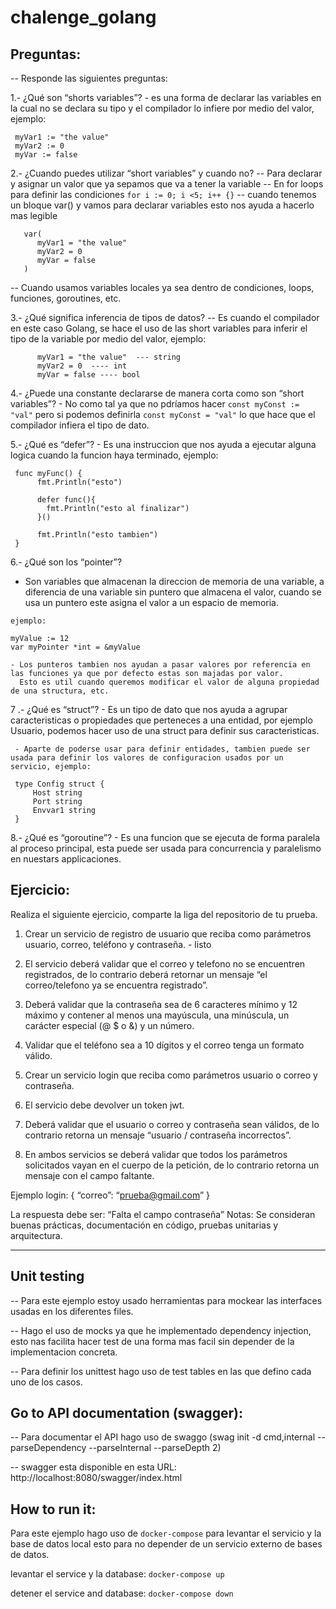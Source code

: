 # chalenge_golang

## Preguntas:

-- Responde las siguientes preguntas:

1.- ¿Qué son “shorts variables”?
     - es una forma de declarar las variables en la cual no se declara su tipo y el compilador lo infiere por medio del valor, ejemplo:
     
     myVar1 := "the value"
     myVar2 := 0
     myVar := false
     
2.- ¿Cuando puedes utilizar “short variables” y cuando no?
   -- Para declarar y asignar un valor que ya sepamos que va a tener la variable
   -- En for loops para definir las condiciones `for i := 0; i <5; i++ {}` 
   -- cuando tenemos un bloque var() y vamos para declarar variables esto nos ayuda a hacerlo mas legible
       
       var(
          myVar1 = "the value"
          myVar2 = 0
          myVar = false
       )
       
   -- Cuando usamos variables locales ya sea dentro de condiciones, loops, funciones, goroutines, etc.

3.- ¿Qué significa inferencia de tipos de datos?
     -- Es cuando el compilador en este caso Golang, se hace el uso de las short variables para inferir el tipo de la variable por medio del valor, ejemplo:

          myVar1 = "the value"  --- string
          myVar2 = 0  ---- int
          myVar = false ---- bool
     
4.- ¿Puede una constante declararse de manera corta como son “short variables”?
     - No como tal ya que no pdríamos hacer `const myConst := "val"` pero si podemos definirla `const myConst = "val"` lo que
       hace que el compilador infiera el tipo de dato.

5.- ¿Qué es “defer”?
     - Es una instruccion que nos ayuda a ejecutar alguna logica cuando la funcion haya terminado, ejemplo:

     func myFunc() {
          fmt.Println("esto")

          defer func(){
            fmt.Println("esto al finalizar")
          }()

          fmt.Println("esto tambien")
     }

6.- ¿Qué son los “pointer”?
   - Son variables que almacenan la direccion de memoria de una variable, a diferencia de una variable sin puntero que almacena el valor, cuando se usa un puntero este asigna el valor a un
     espacio de memoria. 

    ejemplo:
     
    myValue := 12
    var myPointer *int = &myValue

    - Los punteros tambien nos ayudan a pasar valores por referencia en las funciones ya que por defecto estas son majadas por valor.
      Esto es util cuando queremos modificar el valor de alguna propiedad de una structura, etc.

7 .- ¿Qué es “struct”?
     - Es un tipo de dato que nos ayuda a agrupar caracteristicas o propiedades que perteneces a una entidad, por ejemplo Usuario, podemos hacer uso de 
       una struct para definir sus caracteristicas.

     - Aparte de poderse usar para definir entidades, tambien puede ser usada para definir los valores de configuracion usados por un servicio, ejemplo:

     type Config struct {
         Host string
         Port string
         Envvar1 string
     }
     
8.- ¿Qué es “goroutine”?
    - Es una funcion que se ejecuta de forma paralela al proceso principal, esta puede ser usada para concurrencia y paralelismo en nuestars applicaciones.



## Ejercicio:
Realiza el siguiente ejercicio, comparte la liga del repositorio de tu prueba.
1. Crear un servicio de registro de usuario que reciba como parámetros usuario, correo,
teléfono y contraseña. - listo

2. El servicio deberá validar que el correo y telefono no se encuentren registrados, de lo
contrario deberá retornar un mensaje “el correo/telefono ya se encuentra registrado”.

3. Deberá validar que la contraseña sea de 6 caracteres mínimo y 12 máximo y contener
al menos una mayúscula, una minúscula, un carácter especial (@ $ o &) y un número.
4. Validar que el teléfono sea a 10 dígitos y el correo tenga un formato válido.


5. Crear un servicio login que reciba como parámetros usuario o correo y contraseña.
6. El servicio debe devolver un token jwt.
7. Deberá validar que el usuario o correo y contraseña sean válidos, de lo contrario
retorna un mensaje “usuario / contraseña incorrectos”.
1. En ambos servicios se deberá validar que todos los parámetros solicitados vayan en el
cuerpo de la petición, de lo contrario retorna un mensaje con el campo faltante.

Ejemplo login:
{
“correo”: “prueba@gmail.com”
}

La respuesta debe ser:
“Falta el campo contraseña”
Notas: Se consideran buenas prácticas, documentación en código, pruebas unitarias y
arquitectura.

----------
## Unit testing
-- Para este ejemplo estoy usado herramientas para mockear las interfaces usadas en los 
   diferentes files.

-- Hago el uso de mocks ya que he implementado dependency injection, esto nas facilita hacer test
   de una forma mas facil sin depender de la implementacion concreta.

-- Para definir los unittest hago uso de test tables en las que defino cada uno de los casos.

## Go to API documentation (swagger):
-- Para documentar el API hago uso de swaggo
   (swag init -d cmd,internal --parseDependency --parseInternal --parseDepth 2)

-- swagger esta disponible en esta URL: http://localhost:8080/swagger/index.html

## How to run it:

Para este ejemplo hago uso de `docker-compose` para levantar el servicio y la base de datos local
esto para no depender de un servicio externo de bases de datos.

levantar el service y la database:
`docker-compose up`

detener el service and database:
`docker-compose down`

